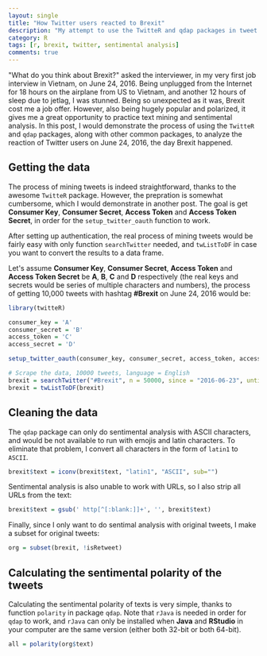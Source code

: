 ```yaml
---
layout: single
title: "How Twitter users reacted to Brexit"
description: "My attempt to use the TwitteR and qdap packages in tweet mining and sentimental analysis"
category: R
tags: [r, brexit, twitter, sentimental analysis]
comments: true
---
```




"What do you think about Brexit?" asked the interviewer, in my very first job interview in Vietnam, on June 24, 2016. Being unplugged from the Internet for 18 hours on the airplane from US to Vietnam, and another 12 hours of sleep due to jetlag, I was stunned. Being so unexpected as it was, Brexit cost me a job offer. However, also being hugely popular and polarized, it gives me a great opportunity to practice text mining and sentimental analysis. In this post, I would demonstrate the process of using the `TwitteR` and `qdap` packages, along with other common packages, to analyze the reaction of Twitter users on June 24, 2016, the day Brexit happened.

## Getting the data

The process of mining tweets is indeed straightforward, thanks to the awesome `TwitteR` package. However, the prepration is somewhat cumbersome, which I would demonstrate in another post. The goal is get **Consumer Key**, **Consumer Secret**, **Access Token** and **Access Token Secret**, in order for the `setup_twitter_oauth` function to work. 

After setting up authentication, the real process of mining tweets would be fairly easy with only function `searchTwitter` needed, and `twListToDF` in case you want to convert the results to a data frame. 

Let's assume **Consumer Key**, **Consumer Secret**, **Access Token** and **Access Token Secret** be **A**, **B**, **C** and **D** respectively (the real keys and secrets would be series of multiple characters and numbers), the process of getting 10,000 tweets with hashtag **#Brexit** on June 24, 2016 would be:

```r
library(twitteR)

consumer_key = 'A'
consumer_secret = 'B'
access_token = 'C'
access_secret = 'D'

setup_twitter_oauth(consumer_key, consumer_secret, access_token, access_secret)

# Scrape the data, 10000 tweets, language = English
brexit = searchTwitter("#Brexit", n = 50000, since = "2016-06-23", until = "2016-06-24", lang = "en")
brexit = twListToDF(brexit)
```

## Cleaning the data

The `qdap` package can only do sentimental analysis with ASCII characters, and would be not available to run with emojis and latin characters. To eliminate that problem, I convert all characters in the form of `latin1` to `ASCII`.

```r
brexit$text = iconv(brexit$text, "latin1", "ASCII", sub="")
```

Sentimental analysis is also unable to work with URLs, so I also strip all URLs from the text:

```r
brexit$text = gsub(' http[^[:blank:]]+', '', brexit$text)
```

Finally, since I only want to do sentimal analysis with original tweets, I make a subset for original tweets:

```r
org = subset(brexit, !isRetweet)
```

## Calculating the sentimental polarity of the tweets

Calculating the sentimental polarity of texts is very simple, thanks to function `polarity` in package `qdap`. Note that `rJava` is needed in order for `qdap` to work, and `rJava` can only be installed when **Java** and **RStudio** in your computer are the same version (either both 32-bit or both 64-bit).

```r
all = polarity(org$text)
```
